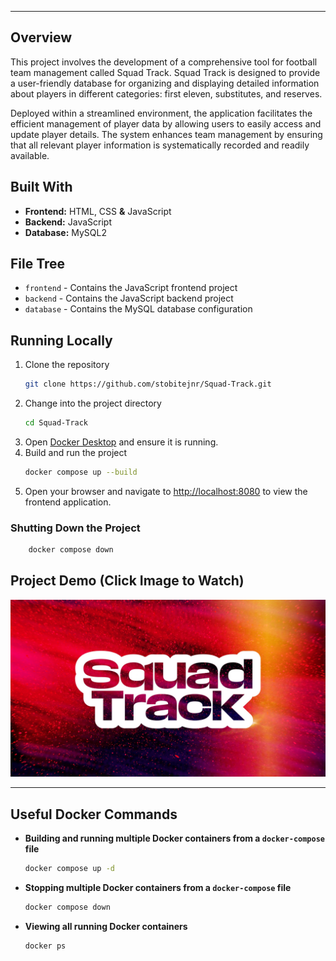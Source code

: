 ___

## Overview

This project involves the development of a comprehensive tool for football team management called Squad Track. Squad
Track is designed to provide a user-friendly database for organizing and displaying detailed information about players
in different categories: first eleven, substitutes, and reserves.

Deployed within a streamlined environment, the application facilitates the efficient management of player data by
allowing users to easily access and update player details. The system enhances team management by ensuring that all
relevant player information is systematically recorded and readily available.

## Built With

* **Frontend:** HTML, CSS **&** JavaScript
* **Backend:** JavaScript
* **Database:** MySQL2

## File Tree

- `frontend` - Contains the JavaScript frontend project
- `backend` - Contains the JavaScript backend project
- `database` - Contains the MySQL database configuration

## Running Locally

1. Clone the repository
    ```bash
    git clone https://github.com/stobitejnr/Squad-Track.git
    ```
2. Change into the project directory
    ```bash
    cd Squad-Track
    ```
3. Open [Docker Desktop](https://www.docker.com/products/docker-desktop/) and ensure it is running.
4. Build and run the project
    ```bash
    docker compose up --build
    ```
5. Open your browser and navigate to [http://localhost:8080](http://localhost:8080) to view the frontend application.

### Shutting Down the Project

```bash
    docker compose down
```

## Project Demo (Click Image to Watch)

<div>
    <a href="https://youtu.be/4y8kjg0sslc" target="_blank">
        <img src="./frontend/Squad.jpg" alt="Project Demo Video" />
    </a>
</div>

---

## Useful Docker Commands

- **Building and running multiple Docker containers from a `docker-compose` file**
    ```bash
    docker compose up -d
    ```

- **Stopping multiple Docker containers from a `docker-compose` file**
    ```bash
    docker compose down
    ```

- **Viewing all running Docker containers**
    ```bash
    docker ps
    ```
